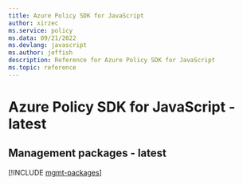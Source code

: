 ```yaml
---
title: Azure Policy SDK for JavaScript
author: xirzec
ms.service: policy
ms.data: 09/21/2022
ms.devlang: javascript
ms.author: jeffish
description: Reference for Azure Policy SDK for JavaScript
ms.topic: reference
---
```

# Azure Policy SDK for JavaScript - latest

## Management packages - latest
[!INCLUDE [mgmt-packages](policy-mgmt-index.md)]